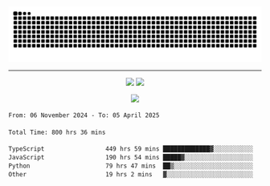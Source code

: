 <div align="center">
  <picture>
      <source
    media="(prefers-color-scheme: dark)"
      srcset="https://raw.githubusercontent.com/platane/snk/output/github-contribution-grid-snake-dark.svg"
      />
    <source
      media="(prefers-color-scheme: light)"
      srcset="https://raw.githubusercontent.com/xct007/xct007/output/github-contribution-grid-snake.svg"
      />
    <img
      alt="Snake"
      src="https://raw.githubusercontent.com/xct007/xct007/output/github-contribution-grid-snake.svg"
      />
  </picture>

</div>

___
<p align="center">
  <img src="https://readme-stats-blush-eta.vercel.app/api/top-langs/?username=xct007&layout=compact" />
  <img src="https://readme-stats-blush-eta.vercel.app/api?username=xct007&show_icons=true&theme=transparent&hide_title=true&include_all_commits=true" />
</p>

<p align="center">
  <img src="https://github-profile-trophy.vercel.app/?username=xct007&no-bg=true&rank=S,SS,SSS,A,AA,AAA,UNKNOWN,SECRET&row=3&title=-Followers,-Stars&margin-w=15&margin-h=15&column=2" />
</p>
<!--START_SECTION:waka-->

```txt
From: 06 November 2024 - To: 05 April 2025

Total Time: 800 hrs 36 mins

TypeScript                 449 hrs 59 mins █████████████▓░░░░░░░░░░░   54.90 %
JavaScript                 190 hrs 54 mins █████▓░░░░░░░░░░░░░░░░░░░   23.29 %
Python                     79 hrs 47 mins  ██▒░░░░░░░░░░░░░░░░░░░░░░   09.73 %
Other                      19 hrs 2 mins   ▓░░░░░░░░░░░░░░░░░░░░░░░░   02.32 %
```

<!--END_SECTION:waka-->
